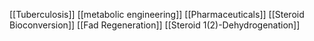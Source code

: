 [[Tuberculosis]]
[[metabolic engineering]]
[[Pharmaceuticals]]
[[Steroid Bioconversion]]
[[Fad Regeneration]]
[[Steroid 1(2)-Dehydrogenation]]
